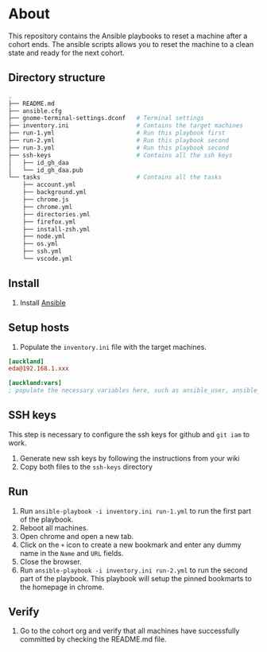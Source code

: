 # About

This repository contains the Ansible playbooks to reset a machine after a cohort ends.
The ansible scripts allows you to reset the machine to a clean state and ready for the next cohort.

## Directory structure

```sh
.
├── README.md
├── ansible.cfg
├── gnome-terminal-settings.dconf   # Terminal settings
├── inventory.ini                   # Contains the target machines
├── run-1.yml                       # Run this playbook first
├── run-2.yml                       # Run this playbook second
├── run-3.yml                       # Run this playbook second
├── ssh-keys                        # Contains all the ssh keys
│   ├── id_gh_daa
│   └── id_gh_daa.pub
└── tasks                           # Contains all the tasks
    ├── account.yml
    ├── background.yml
    ├── chrome.js
    ├── chrome.yml
    ├── directories.yml
    ├── firefox.yml
    ├── install-zsh.yml
    ├── node.yml
    ├── os.yml
    ├── ssh.yml
    └── vscode.yml
```

## Install

1. Install [Ansible](https://docs.ansible.com/ansible/latest/installation_guide/intro_installation.html)

## Setup hosts

1. Populate the `inventory.ini` file with the target machines.

```ini
[auckland]
eda@192.168.1.xxx

[auckland:vars]
; populate the necessary variables here, such as ansible_user, ansible_ssh_pass, etc.
```

## SSH keys

This step is necessary to configure the ssh keys for github and `git iam` to work.

1. Generate new ssh keys by following the instructions from your wiki
2. Copy both files to the `ssh-keys` directory

## Run

1. Run `ansible-playbook -i inventory.ini run-1.yml` to run the first part of the playbook.
1. Reboot all machines.
1. Open chrome and open a new tab.
1. Click on the `+` icon to create a new bookmark and enter any dummy name in the `Name` and `URL` fields.
1. Close the browser.
1. Run `ansible-playbook -i inventory.ini run-2.yml` to run the second part of the playbook. This playbook will setup the pinned bookmarts to the homepage in chrome.

## Verify

1. Go to the cohort org and verify that all machines have successfully committed by checking the README.md file.

